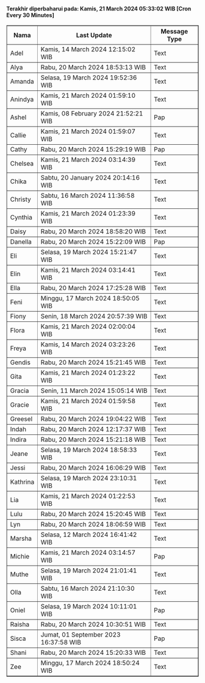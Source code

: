 #### Terakhir diperbaharui pada: Kamis, 21 March 2024 05:33:02 WIB [Cron Every 30 Minutes]

<table border='1'><tr><th>Nama</th><th>Last Update</th><th>Message Type</th></tr><tr><td>Adel</td><td>Kamis, 14 March 2024 12:15:02 WIB</td><td>Text</td></tr><tr><td>Alya</td><td>Rabu, 20 March 2024 18:53:13 WIB</td><td>Text</td></tr><tr><td>Amanda</td><td>Selasa, 19 March 2024 19:52:36 WIB</td><td>Text</td></tr><tr><td>Anindya</td><td>Kamis, 21 March 2024 01:59:10 WIB</td><td>Text</td></tr><tr><td>Ashel</td><td>Kamis, 08 February 2024 21:52:21 WIB</td><td>Pap</td></tr><tr><td>Callie</td><td>Kamis, 21 March 2024 01:59:07 WIB</td><td>Text</td></tr><tr><td>Cathy</td><td>Rabu, 20 March 2024 15:29:19 WIB</td><td>Pap</td></tr><tr><td>Chelsea</td><td>Kamis, 21 March 2024 03:14:39 WIB</td><td>Text</td></tr><tr><td>Chika</td><td>Sabtu, 20 January 2024 20:14:16 WIB</td><td>Text</td></tr><tr><td>Christy</td><td>Sabtu, 16 March 2024 11:36:58 WIB</td><td>Text</td></tr><tr><td>Cynthia</td><td>Kamis, 21 March 2024 01:23:39 WIB</td><td>Text</td></tr><tr><td>Daisy</td><td>Rabu, 20 March 2024 18:58:20 WIB</td><td>Text</td></tr><tr><td>Danella</td><td>Rabu, 20 March 2024 15:22:09 WIB</td><td>Pap</td></tr><tr><td>Eli</td><td>Selasa, 19 March 2024 15:21:47 WIB</td><td>Text</td></tr><tr><td>Elin</td><td>Kamis, 21 March 2024 03:14:41 WIB</td><td>Text</td></tr><tr><td>Ella</td><td>Rabu, 20 March 2024 17:25:28 WIB</td><td>Text</td></tr><tr><td>Feni</td><td>Minggu, 17 March 2024 18:50:05 WIB</td><td>Text</td></tr><tr><td>Fiony</td><td>Senin, 18 March 2024 20:57:39 WIB</td><td>Text</td></tr><tr><td>Flora</td><td>Kamis, 21 March 2024 02:00:04 WIB</td><td>Text</td></tr><tr><td>Freya</td><td>Kamis, 14 March 2024 03:23:26 WIB</td><td>Text</td></tr><tr><td>Gendis</td><td>Rabu, 20 March 2024 15:21:45 WIB</td><td>Text</td></tr><tr><td>Gita</td><td>Kamis, 21 March 2024 01:23:22 WIB</td><td>Text</td></tr><tr><td>Gracia</td><td>Senin, 11 March 2024 15:05:14 WIB</td><td>Text</td></tr><tr><td>Gracie</td><td>Kamis, 21 March 2024 01:59:58 WIB</td><td>Text</td></tr><tr><td>Greesel</td><td>Rabu, 20 March 2024 19:04:22 WIB</td><td>Text</td></tr><tr><td>Indah</td><td>Rabu, 20 March 2024 12:17:37 WIB</td><td>Text</td></tr><tr><td>Indira</td><td>Rabu, 20 March 2024 15:21:18 WIB</td><td>Text</td></tr><tr><td>Jeane</td><td>Selasa, 19 March 2024 18:58:33 WIB</td><td>Text</td></tr><tr><td>Jessi</td><td>Rabu, 20 March 2024 16:06:29 WIB</td><td>Text</td></tr><tr><td>Kathrina</td><td>Selasa, 19 March 2024 23:10:31 WIB</td><td>Text</td></tr><tr><td>Lia</td><td>Kamis, 21 March 2024 01:22:53 WIB</td><td>Text</td></tr><tr><td>Lulu</td><td>Rabu, 20 March 2024 15:20:45 WIB</td><td>Text</td></tr><tr><td>Lyn</td><td>Rabu, 20 March 2024 18:06:59 WIB</td><td>Text</td></tr><tr><td>Marsha</td><td>Selasa, 12 March 2024 16:41:42 WIB</td><td>Text</td></tr><tr><td>Michie</td><td>Kamis, 21 March 2024 03:14:57 WIB</td><td>Pap</td></tr><tr><td>Muthe</td><td>Selasa, 19 March 2024 21:01:41 WIB</td><td>Text</td></tr><tr><td>Olla</td><td>Sabtu, 16 March 2024 21:10:30 WIB</td><td>Text</td></tr><tr><td>Oniel</td><td>Selasa, 19 March 2024 10:11:01 WIB</td><td>Pap</td></tr><tr><td>Raisha</td><td>Rabu, 20 March 2024 10:30:51 WIB</td><td>Text</td></tr><tr><td>Sisca</td><td>Jumat, 01 September 2023 16:37:58 WIB</td><td>Pap</td></tr><tr><td>Shani</td><td>Rabu, 20 March 2024 15:20:33 WIB</td><td>Text</td></tr><tr><td>Zee</td><td>Minggu, 17 March 2024 18:50:24 WIB</td><td>Text</td></tr></table>